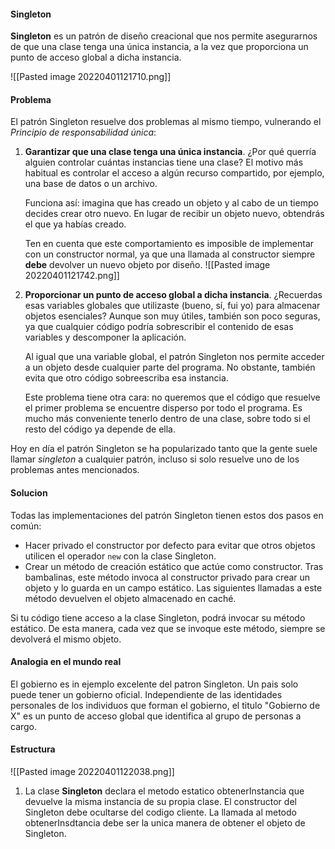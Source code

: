 #### Singleton
**Singleton** es un patrón de diseño creacional que nos permite asegurarnos de que una clase tenga una única instancia, a la vez que proporciona un punto de acceso global a dicha instancia.

![[Pasted image 20220401121710.png]]

#### Problema

El patrón Singleton resuelve dos problemas al mismo tiempo, vulnerando el _Principio de responsabilidad única_:

1.  **Garantizar que una clase tenga una única instancia**. ¿Por qué querría alguien controlar cuántas instancias tiene una clase? El motivo más habitual es controlar el acceso a algún recurso compartido, por ejemplo, una base de datos o un archivo.
    
    Funciona así: imagina que has creado un objeto y al cabo de un tiempo decides crear otro nuevo. En lugar de recibir un objeto nuevo, obtendrás el que ya habías creado.
    
    Ten en cuenta que este comportamiento es imposible de implementar con un constructor normal, ya que una llamada al constructor siempre **debe** devolver un nuevo objeto por diseño.
	![[Pasted image 20220401121742.png]]
	
2.  **Proporcionar un punto de acceso global a dicha instancia**. ¿Recuerdas esas variables globales que utilizaste (bueno, sí, fui yo) para almacenar objetos esenciales? Aunque son muy útiles, también son poco seguras, ya que cualquier código podría sobrescribir el contenido de esas variables y descomponer la aplicación.
    
    Al igual que una variable global, el patrón Singleton nos permite acceder a un objeto desde cualquier parte del programa. No obstante, también evita que otro código sobreescriba esa instancia.
    
    Este problema tiene otra cara: no queremos que el código que resuelve el primer problema se encuentre disperso por todo el programa. Es mucho más conveniente tenerlo dentro de una clase, sobre todo si el resto del código ya depende de ella.
    

Hoy en día el patrón Singleton se ha popularizado tanto que la gente suele llamar _singleton_ a cualquier patrón, incluso si solo resuelve uno de los problemas antes mencionados.


#### Solucion 

Todas las implementaciones del patrón Singleton tienen estos dos pasos en común:

-   Hacer privado el constructor por defecto para evitar que otros objetos utilicen el operador `new` con la clase Singleton.
-   Crear un método de creación estático que actúe como constructor. Tras bambalinas, este método invoca al constructor privado para crear un objeto y lo guarda en un campo estático. Las siguientes llamadas a este método devuelven el objeto almacenado en caché.

Si tu código tiene acceso a la clase Singleton, podrá invocar su método estático. De esta manera, cada vez que se invoque este método, siempre se devolverá el mismo objeto.

#### Analogia en el mundo real

El gobierno es in ejemplo excelente del patron Singleton. Un pais solo puede tener un gobierno oficial. Independiente de las identidades personales de los individuos que forman el gobierno, el titulo "Gobierno de X" es un punto de acceso global que identifica al grupo de personas a cargo.

#### Estructura

![[Pasted image 20220401122038.png]]

1. La clase **Singleton** declara el metodo estatico obtenerInstancia que devuelve la misma instancia de su propia clase.
	El constructor del Singleton debe ocultarse del codigo cliente. La llamada al metodo obtenerInsdtancia debe ser la unica manera de obtener el objeto de Singleton.